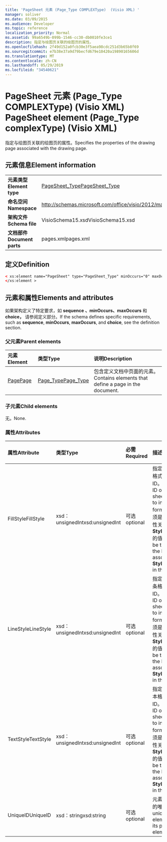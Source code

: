 ```yaml
---
title: 'PageSheet 元素 (Page_Type COMPLEXType)  (Visio XML) '
manager: soliver
ms.date: 03/09/2015
ms.audience: Developer
ms.topic: reference
localization_priority: Normal
ms.assetid: 99a6549b-099b-1546-cc30-db0010fe3ce1
description: 指定与绘图页关联的绘图页的属性。
ms.openlocfilehash: 2f49d152a0fcb30e3f5aea98cdc251d3b65b8f69
ms.sourcegitcommit: e7b38e37a9d79becfd679e10420a19890165606d
ms.translationtype: MT
ms.contentlocale: zh-CN
ms.lasthandoff: 05/29/2019
ms.locfileid: "34540621"
---
```

# <a name="pagesheet-element-page_type-complextype-visio-xml"></a><span data-ttu-id="8a059-103">PageSheet 元素 (Page_Type COMPLEXType)  (Visio XML) </span><span class="sxs-lookup"><span data-stu-id="8a059-103">PageSheet element (Page_Type complexType) (Visio XML)</span></span>

<span data-ttu-id="8a059-104">指定与绘图页关联的绘图页的属性。</span><span class="sxs-lookup"><span data-stu-id="8a059-104">Specifies the properties of the drawing page associated with the drawing page.</span></span>
  
## <a name="element-information"></a><span data-ttu-id="8a059-105">元素信息</span><span class="sxs-lookup"><span data-stu-id="8a059-105">Element information</span></span>

|||
|:-----|:-----|
|<span data-ttu-id="8a059-106">**元素类型**</span><span class="sxs-lookup"><span data-stu-id="8a059-106">**Element type**</span></span> <br/> |[<span data-ttu-id="8a059-107">PageSheet_Type</span><span class="sxs-lookup"><span data-stu-id="8a059-107">PageSheet_Type</span></span>](pagesheet_type-complextypevisio-xml.md) <br/> |
|<span data-ttu-id="8a059-108">**命名空间**</span><span class="sxs-lookup"><span data-stu-id="8a059-108">**Namespace**</span></span> <br/> |http://schemas.microsoft.com/office/visio/2012/main  <br/> |
|<span data-ttu-id="8a059-109">**架构文件**</span><span class="sxs-lookup"><span data-stu-id="8a059-109">**Schema file**</span></span> <br/> |<span data-ttu-id="8a059-110">VisioSchema15.xsd</span><span class="sxs-lookup"><span data-stu-id="8a059-110">VisioSchema15.xsd</span></span>  <br/> |
|<span data-ttu-id="8a059-111">**文档部件**</span><span class="sxs-lookup"><span data-stu-id="8a059-111">**Document parts**</span></span> <br/> |<span data-ttu-id="8a059-112">pages.xml</span><span class="sxs-lookup"><span data-stu-id="8a059-112">pages.xml</span></span>  <br/> |
   
## <a name="definition"></a><span data-ttu-id="8a059-113">定义</span><span class="sxs-lookup"><span data-stu-id="8a059-113">Definition</span></span>

```XML
< xs:element name="PageSheet" type="PageSheet_Type" minOccurs="0" maxOccurs="1" >
</xs:element > 
```

## <a name="elements-and-attributes"></a><span data-ttu-id="8a059-114">元素和属性</span><span class="sxs-lookup"><span data-stu-id="8a059-114">Elements and attributes</span></span>

<span data-ttu-id="8a059-115">如果架构定义了特定要求，如 **sequence** **、minOccurs、maxOccurs** 和 **choice，** 请参阅定义部分。</span><span class="sxs-lookup"><span data-stu-id="8a059-115">If the schema defines specific requirements, such as **sequence**, **minOccurs**, **maxOccurs**, and **choice**, see the definition section.</span></span> 
  
### <a name="parent-elements"></a><span data-ttu-id="8a059-116">父元素</span><span class="sxs-lookup"><span data-stu-id="8a059-116">Parent elements</span></span>

|<span data-ttu-id="8a059-117">**元素**</span><span class="sxs-lookup"><span data-stu-id="8a059-117">**Element**</span></span>|<span data-ttu-id="8a059-118">**类型**</span><span class="sxs-lookup"><span data-stu-id="8a059-118">**Type**</span></span>|<span data-ttu-id="8a059-119">**说明**</span><span class="sxs-lookup"><span data-stu-id="8a059-119">**Description**</span></span>|
|:-----|:-----|:-----|
|[<span data-ttu-id="8a059-120">Page</span><span class="sxs-lookup"><span data-stu-id="8a059-120">Page</span></span>](page-element-pages_type-complextypevisio-xml.md) <br/> |[<span data-ttu-id="8a059-121">Page_Type</span><span class="sxs-lookup"><span data-stu-id="8a059-121">Page_Type</span></span>](page_type-complextypevisio-xml.md) <br/> |<span data-ttu-id="8a059-122">包含定义文档中页面的元素。</span><span class="sxs-lookup"><span data-stu-id="8a059-122">Contains elements that define a page in the document.</span></span>  <br/> |
   
### <a name="child-elements"></a><span data-ttu-id="8a059-123">子元素</span><span class="sxs-lookup"><span data-stu-id="8a059-123">Child elements</span></span>

<span data-ttu-id="8a059-124">无。</span><span class="sxs-lookup"><span data-stu-id="8a059-124">None.</span></span>
  
### <a name="attributes"></a><span data-ttu-id="8a059-125">属性</span><span class="sxs-lookup"><span data-stu-id="8a059-125">Attributes</span></span>

|<span data-ttu-id="8a059-126">**属性**</span><span class="sxs-lookup"><span data-stu-id="8a059-126">**Attribute**</span></span>|<span data-ttu-id="8a059-127">**类型**</span><span class="sxs-lookup"><span data-stu-id="8a059-127">**Type**</span></span>|<span data-ttu-id="8a059-128">**必需**</span><span class="sxs-lookup"><span data-stu-id="8a059-128">**Required**</span></span>|<span data-ttu-id="8a059-129">**描述**</span><span class="sxs-lookup"><span data-stu-id="8a059-129">**Description**</span></span>|<span data-ttu-id="8a059-130">**可能的值**</span><span class="sxs-lookup"><span data-stu-id="8a059-130">**Possible values**</span></span>|
|:-----|:-----|:-----|:-----|:-----|
|<span data-ttu-id="8a059-131">FillStyle</span><span class="sxs-lookup"><span data-stu-id="8a059-131">FillStyle</span></span>  <br/> |<span data-ttu-id="8a059-132">xsd：unsignedInt</span><span class="sxs-lookup"><span data-stu-id="8a059-132">xsd:unsignedInt</span></span>  <br/> |<span data-ttu-id="8a059-133">可选</span><span class="sxs-lookup"><span data-stu-id="8a059-133">optional</span></span>  <br/> |<span data-ttu-id="8a059-134">指定从其继承填充格式的样式表的 ID。</span><span class="sxs-lookup"><span data-stu-id="8a059-134">Specifies the ID of the style sheet from which to inherit fill formatting.</span></span> <span data-ttu-id="8a059-135">它必须是与绘图中的属性关联的 **ID** **StyleSheet_Type** 的值。</span><span class="sxs-lookup"><span data-stu-id="8a059-135">It MUST be the value of the **ID** attribute associated with a **StyleSheet_Type** in the drawing.</span></span>  <br/> |<span data-ttu-id="8a059-136">xsd：unsignedInt 类型的值。</span><span class="sxs-lookup"><span data-stu-id="8a059-136">Values of the xsd:unsignedInt type.</span></span>  <br/> |
|<span data-ttu-id="8a059-137">LineStyle</span><span class="sxs-lookup"><span data-stu-id="8a059-137">LineStyle</span></span>  <br/> |<span data-ttu-id="8a059-138">xsd：unsignedInt</span><span class="sxs-lookup"><span data-stu-id="8a059-138">xsd:unsignedInt</span></span>  <br/> |<span data-ttu-id="8a059-139">可选</span><span class="sxs-lookup"><span data-stu-id="8a059-139">optional</span></span>  <br/> |<span data-ttu-id="8a059-140">指定要从其继承线条格式的样式表的 ID。</span><span class="sxs-lookup"><span data-stu-id="8a059-140">Specifies the ID of the style sheet from which to inherit line formatting.</span></span> <span data-ttu-id="8a059-141">它必须是与绘图中的属性关联的 **ID** **StyleSheet_Type** 的值。</span><span class="sxs-lookup"><span data-stu-id="8a059-141">It MUST be the value of the **ID** attribute associated with a **StyleSheet_Type** in the drawing.</span></span>  <br/> |<span data-ttu-id="8a059-142">xsd：unsignedInt 类型的值。</span><span class="sxs-lookup"><span data-stu-id="8a059-142">Values of the xsd:unsignedInt type.</span></span>  <br/> |
|<span data-ttu-id="8a059-143">TextStyle</span><span class="sxs-lookup"><span data-stu-id="8a059-143">TextStyle</span></span>  <br/> |<span data-ttu-id="8a059-144">xsd：unsignedInt</span><span class="sxs-lookup"><span data-stu-id="8a059-144">xsd:unsignedInt</span></span>  <br/> |<span data-ttu-id="8a059-145">可选</span><span class="sxs-lookup"><span data-stu-id="8a059-145">optional</span></span>  <br/> |<span data-ttu-id="8a059-146">指定要从其继承文本格式的样式表的 ID。</span><span class="sxs-lookup"><span data-stu-id="8a059-146">Specifies the ID of the style sheet from which to inherit text formatting.</span></span> <span data-ttu-id="8a059-147">它必须是与绘图中的属性关联的 **ID** **StyleSheet_Type** 的值。</span><span class="sxs-lookup"><span data-stu-id="8a059-147">It MUST be the value of the **ID** attribute associated with a **StyleSheet_Type** in the drawing.</span></span>  <br/> |<span data-ttu-id="8a059-148">xsd：unsignedInt 类型的值。</span><span class="sxs-lookup"><span data-stu-id="8a059-148">Values of the xsd:unsignedInt type.</span></span>  <br/> |
|<span data-ttu-id="8a059-149">UniqueID</span><span class="sxs-lookup"><span data-stu-id="8a059-149">UniqueID</span></span>  <br/> |<span data-ttu-id="8a059-150">xsd：string</span><span class="sxs-lookup"><span data-stu-id="8a059-150">xsd:string</span></span>  <br/> |<span data-ttu-id="8a059-151">可选</span><span class="sxs-lookup"><span data-stu-id="8a059-151">optional</span></span>  <br/> |<span data-ttu-id="8a059-152">元素在其父元素中的唯一 ID。</span><span class="sxs-lookup"><span data-stu-id="8a059-152">The unique ID of the element within its parent element.</span></span>  <br/> |<span data-ttu-id="8a059-153">xsd：string 类型的值。</span><span class="sxs-lookup"><span data-stu-id="8a059-153">Values of the xsd:string type.</span></span>  <br/> |
   

